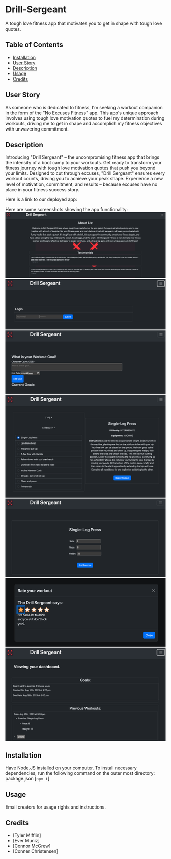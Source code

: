 # Drill-Sergeant
A tough love fitness app that motivates you to get in shape with tough love quotes.

## Table of Contents
* [Installation](#installation)
* [User Story](#User-Story)
* [Description](#Description)
* [Usage](#Usage)
* [Credits](#Credits)

## User Story
As someone who is dedicated to fitness, I'm seeking a workout companion in the form of the "No Excuses Fitness" app. This app's unique approach involves using tough love motivation quotes to fuel my determination during workouts, driving me to get in shape and accomplish my fitness objectives with unwavering commitment.

## Description
Introducing "Drill Sergeant" – the uncompromising fitness app that brings the intensity of a boot camp to your workouts. Get ready to transform your fitness journey with tough love motivation quotes that push you beyond your limits. Designed to cut through excuses, "Drill Sergeant" ensures every workout counts, driving you to achieve your peak shape. Experience a new level of motivation, commitment, and results – because excuses have no place in your fitness success story.

Here is a link to our deployed app: 

Here are some screenshots showing the app functionality:
 ![Screenshot](./client/src/images/Drill-Sergeant-1.png)
    ![Screenshot](./client/src/images/Drill-Sergeant-2.png)
    ![Screenshot](./client/src/images/Drill-Sergeant-3.png)
    ![Screenshot](./client/src/images/Drill-Sergeant-4.png)
    ![Screenshot](./client/src/images/Drill-Sergeant-5.png)
    ![Screenshot](./client/src/images/Drill-Sergeant-6.png)
    ![Screenshot](./client/src/images/Drill-Sergeant-7.png)

## Installation
Have Node.JS installed on your computer.
To install necessary dependencies, run the following command on the outer most directory: package.json [```npm i```]

## Usage
Email creators for usage rights and instructions.

## Credits
* [Tyler Mifflin]
* [Ever Muniz]
* [Connor McGrew]
* [Conner Christensen]



